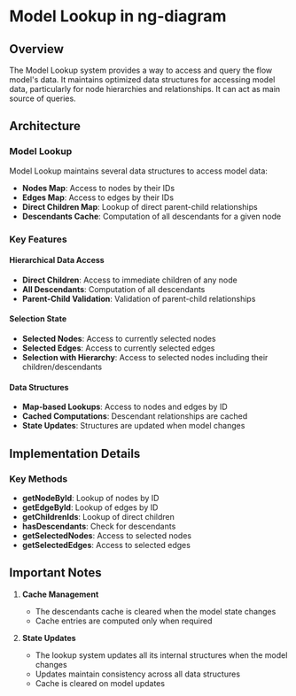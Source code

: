 # Model Lookup in ng-diagram

## Overview

The Model Lookup system provides a way to access and query the flow model's data. It maintains optimized data structures for accessing model data, particularly for node hierarchies and relationships. It can act as main source of queries.

## Architecture

### Model Lookup

Model Lookup maintains several data structures to access model data:

- **Nodes Map**: Access to nodes by their IDs
- **Edges Map**: Access to edges by their IDs
- **Direct Children Map**: Lookup of direct parent-child relationships
- **Descendants Cache**: Computation of all descendants for a given node

### Key Features

#### Hierarchical Data Access

- **Direct Children**: Access to immediate children of any node
- **All Descendants**: Computation of all descendants
- **Parent-Child Validation**: Validation of parent-child relationships

#### Selection State

- **Selected Nodes**: Access to currently selected nodes
- **Selected Edges**: Access to currently selected edges
- **Selection with Hierarchy**: Access to selected nodes including their children/descendants

#### Data Structures

- **Map-based Lookups**: Access to nodes and edges by ID
- **Cached Computations**: Descendant relationships are cached
- **State Updates**: Structures are updated when model changes

## Implementation Details

### Key Methods

- **getNodeById**: Lookup of nodes by ID
- **getEdgeById**: Lookup of edges by ID
- **getChildrenIds**: Lookup of direct children
- **hasDescendants**: Check for descendants
- **getSelectedNodes**: Access to selected nodes
- **getSelectedEdges**: Access to selected edges

## Important Notes

1. **Cache Management**
   - The descendants cache is cleared when the model state changes
   - Cache entries are computed only when required

2. **State Updates**
   - The lookup system updates all its internal structures when the model changes
   - Updates maintain consistency across all data structures
   - Cache is cleared on model updates
